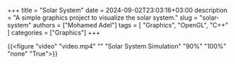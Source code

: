+++
title = "Solar System"
date = 2024-09-02T23:03:16+03:00
description = "A simple graphics project to visualize the solar system."
slug = "solar-system"
authors = ["Mohamed Adel"]
tags = [
    "Graphics",
    "OpenGL",
    "C++"
]
categories = ["Graphics"]
+++

{{<figure "video" "video.mp4" "" "Solar System Simulation" "90%" "100%" "none" "True">}}